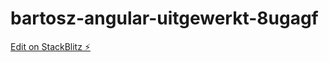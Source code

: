 # bartosz-angular-uitgewerkt-8ugagf

[Edit on StackBlitz ⚡️](https://stackblitz.com/edit/bartosz-angular-uitgewerkt-8ugagf)